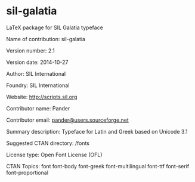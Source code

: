 sil-galatia
===========

LaTeX package for SIL Galatia typeface

Name of contribution: sil-galatia

Version number: 2.1

Version date: 2014-10-27

Author: SIL International

Foundry: SIL International

Website: http://scripts.sil.org

Contributor name: Pander

Contributor email: pander@users.sourceforge.net

Summary description: Typeface for Latin and Greek based on Unicode 3.1

Suggested CTAN directory: /fonts

License type: Open Font License (OFL)

CTAN Topics: font font-body font-greek font-multilingual font-ttf font-serif font-proportional
